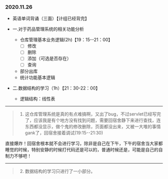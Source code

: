 ### 2020.11.26

* 英语单词背诵（三面）【计组已经背完】

* 一.对于药品管理系统的相关功能分析
  * 仓库管理基本业务逻辑(2h)【19：15--21：00】
    - [ ] 修改
    - [ ] 删除
    - [ ] 添加（可选是否存在）
    - [ ] 查询
  * 部分出库
  * 统计功能基本逻辑
* 二.数据结构的学习（1h）【21：30-22：00】
  * 逻辑结构：线性表



****

>1. 这仓库管理系统是真的有点难搞啊，又出了bug，不过servlet已经写完了，应该我是有个地方没有找到问题，需要回宿舍静下来进行查找，连东西都没显示，做个鬼的修改删除，页面都没出来，又被一大堆的事情gank了，回宿舍接着调试(19:15--21:30)

​	直接爆炸！回宿舍根本就不会进行学习，除非是自己在下午，下午的宿舍当大家都睡觉的时候，特别安静的时候打代码还是可以的，普通时候还是，可能是自己的自制力不够吧！

***

>2. 数据结构的学习只进行了一小部分。
>
>